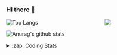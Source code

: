 ### Hi there 👋

<!--
**tao8687/tao8687** is a ✨ _special_ ✨ repository because its `README.md` (this file) appears on your GitHub profile.

Here are some ideas to get you started:

- 🔭 I’m currently working on ...
- 🌱 I’m currently learning ...
- 👯 I’m looking to collaborate on ...
- 🤔 I’m looking for help with ...
- 💬 Ask me about ...
- 📫 How to reach me: ...
- 😄 Pronouns: ...
- ⚡ Fun fact: ...
-->

<img align='right' src="https://media.giphy.com/media/M9gbBd9nbDrOTu1Mqx/giphy.gif" width="240">

  
![Top Langs](https://github-readme-stats.vercel.app/api/top-langs/?username=tao8687&layout=compact&title_color=23238E&text_color=A67D3D)

![Anurag's github stats](https://github-readme-stats.vercel.app/api?username=tao8687&show_icons=true&&text_color=A67D3D&title_color=23238E&show_icons=false&count_private=true&hide=stars)

<details>
  <summary>:zap: Coding Stats</summary>
  <br>
    
<!--START_SECTION:waka-->
![Code Time](http://img.shields.io/badge/Code%20Time-1%2C348%20hrs%2029%20mins-blue)

![Profile Views](http://img.shields.io/badge/Profile%20Views-0-blue)

**🐱 My GitHub Data** 

> 📦 1.5 MB Used in GitHub's Storage 
 > 
> 🏆 173 Contributions in the Year 2023
 > 
> 🚫 Not Opted to Hire
 > 
> 📜 50 Public Repositories 
 > 
> 🔑 22 Private Repositories 
 > 
**I'm an Early 🐤** 

```text
🌞 Morning                1041 commits        █████████████████████░░░░   83.61 % 
🌆 Daytime                84 commits          ██░░░░░░░░░░░░░░░░░░░░░░░   06.75 % 
🌃 Evening                116 commits         ██░░░░░░░░░░░░░░░░░░░░░░░   09.32 % 
🌙 Night                  4 commits           ░░░░░░░░░░░░░░░░░░░░░░░░░   00.32 % 
```
📅 **I'm Most Productive on Wednesday** 

```text
Monday                   180 commits         ████░░░░░░░░░░░░░░░░░░░░░   14.46 % 
Tuesday                  167 commits         ███░░░░░░░░░░░░░░░░░░░░░░   13.41 % 
Wednesday                232 commits         █████░░░░░░░░░░░░░░░░░░░░   18.63 % 
Thursday                 157 commits         ███░░░░░░░░░░░░░░░░░░░░░░   12.61 % 
Friday                   175 commits         ████░░░░░░░░░░░░░░░░░░░░░   14.06 % 
Saturday                 171 commits         ███░░░░░░░░░░░░░░░░░░░░░░   13.73 % 
Sunday                   163 commits         ███░░░░░░░░░░░░░░░░░░░░░░   13.09 % 
```


📊 **This Week I Spent My Time On** 

```text
🕑︎ Time Zone: Asia/Shanghai

💬 Programming Languages: 
Markdown                 2 hrs 59 mins       ███████████████░░░░░░░░░░   61.08 % 
Bash                     1 hr 8 mins         ██████░░░░░░░░░░░░░░░░░░░   23.22 % 
C                        23 mins             ██░░░░░░░░░░░░░░░░░░░░░░░   07.92 % 
Text                     22 mins             ██░░░░░░░░░░░░░░░░░░░░░░░   07.74 % 
Other                    0 secs              ░░░░░░░░░░░░░░░░░░░░░░░░░   00.04 % 

🔥 Editors: 
VS Code                  4 hrs 54 mins       █████████████████████████   100.00 % 

🐱‍💻 Projects: 
vim-galore-zh_cn         3 hrs 22 mins       █████████████████░░░░░░░░   68.82 % 
TS0845_208               38 mins             ███░░░░░░░░░░░░░░░░░░░░░░   12.93 % 
TS0845_208_gm            29 mins             ███░░░░░░░░░░░░░░░░░░░░░░   10.04 % 
TS0845_208_pad           24 mins             ██░░░░░░░░░░░░░░░░░░░░░░░   08.20 % 

💻 Operating System: 
Linux                    4 hrs 54 mins       █████████████████████████   100.00 % 
```

**I Mostly Code in Python** 

```text
Python                   9 repos             ████████░░░░░░░░░░░░░░░░░   31.03 % 
C++                      7 repos             ██████░░░░░░░░░░░░░░░░░░░   24.14 % 
JavaScript               2 repos             ██░░░░░░░░░░░░░░░░░░░░░░░   06.90 % 
Batchfile                1 repo              █░░░░░░░░░░░░░░░░░░░░░░░░   03.45 % 
HTML                     1 repo              █░░░░░░░░░░░░░░░░░░░░░░░░   03.45 % 
```



**Timeline**

![Lines of Code chart](https://raw.githubusercontent.com/tao8687/tao8687/master/assets/bar_graph.png)


 Last Updated on 20/06/2023 01:27:54 UTC
<!--END_SECTION:waka-->
</details>
